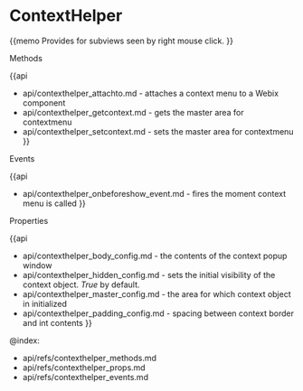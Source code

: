 ContextHelper 
=============


{{memo Provides for subviews seen by right mouse click. }}




<div class='h2'>Methods</div>

{{api
- api/contexthelper_attachto.md - attaches a context menu to a Webix component
- api/contexthelper_getcontext.md - gets the master area for contextmenu
- api/contexthelper_setcontext.md - sets the master area for contextmenu
}}


<div class='h2'>Events</div>


{{api
- api/contexthelper_onbeforeshow_event.md - fires the moment context menu is called
}}


<div class='h2'>Properties</div>

{{api
- api/contexthelper_body_config.md - the contents of the context popup window
- api/contexthelper_hidden_config.md - sets the initial visibility of the context object. *True* by default.
- api/contexthelper_master_config.md - the area for which context object in initialized
- api/contexthelper_padding_config.md - spacing between context border and int contents
}}





@index:
- api/refs/contexthelper_methods.md
- api/refs/contexthelper_props.md
- api/refs/contexthelper_events.md


